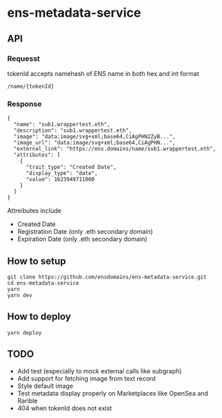 # ens-metadata-service

## API

### Requesst

tokenId accepts namehash of ENS name in both hex and int format

```
/name/{tokenId}
```

### Response

```
{
  "name": "sub1.wrappertest.eth",
  "description": "sub1.wrappertest.eth",
  "image": "data:image/svg+xml;base64,CiAgPHN2ZyB...",
  "image_url": "data:image/svg+xml;base64,CiAgPHN...",
  "external_link": "https://ens.domains/name/sub1.wrappertest.eth",
  "attributes": [
    {
      "trait_type": "Created Date",
      "display_type": "date",
      "value": 1623949711000
    }
  ]
}
```

Attreibutes include

- Created Date
- Registration Date (only .eth secondary domain)
- Expiration Date   (only .eth secondary domain)

## How to setup

```
git clone https://github.com/ensdomains/ens-metadata-service.git
cd ens-metadata-service
yarn
yarn dev 
```

## How to deploy

```
yarn deploy
```

## TODO

- Add test (especially to mock external calls like subgraph)
- Add support for fetching image from text record
- Style default image
- Test metadata display properly on Marketplaces like OpenSea and Rarible
- 404 when tokenId does not exist